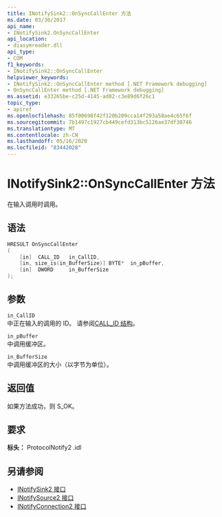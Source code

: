 ```yaml
---
title: INotifySink2::OnSyncCallEnter 方法
ms.date: 03/30/2017
api_name:
- INotifySink2.OnSyncCallEnter
api_location:
- diasymreader.dll
api_type:
- COM
f1_keywords:
- INotifySink2::OnSyncCallEnter
helpviewer_keywords:
- INotifySink2::OnSyncCallEnter method [.NET Framework debugging]
- OnSyncCallEnter method [.NET Framework debugging]
ms.assetid: e33265be-c25d-4145-ad02-c3e89d6f26c1
topic_type:
- apiref
ms.openlocfilehash: 85f00698f42f120b209cca14f293a58ae4c65f6f
ms.sourcegitcommit: 7b1497c1927cb449cefd313bc5126ae37df30746
ms.translationtype: MT
ms.contentlocale: zh-CN
ms.lasthandoff: 05/16/2020
ms.locfileid: "83442028"
---
```

# <a name="inotifysink2onsynccallenter-method"></a>INotifySink2::OnSyncCallEnter 方法
在输入调用时调用。  
  
## <a name="syntax"></a>语法  
  
```cpp  
HRESULT OnSyncCallEnter  
(  
    [in]  CALL_ID   in_CallID,  
    [in, size_is(in_BufferSize)] BYTE*  in_pBuffer,  
    [in]  DWORD     in_BufferSize  
);  
```  
  
## <a name="parameters"></a>参数  
 `in_CallID`  
 中正在输入的调用的 ID。 请参阅[CALL_ID 结构](call-id-structure.md)。  
  
 `in_pBuffer`  
 中调用缓冲区。  
  
 `in_BufferSize`  
 中调用缓冲区的大小（以字节为单位）。  
  
## <a name="return-value"></a>返回值  
 如果方法成功，则 S_OK。  
  
## <a name="requirements"></a>要求  
 **标头：** ProtocolNotify2 .idl  
  
## <a name="see-also"></a>另请参阅

- [INotifySink2 接口](inotifysink2-interface.md)
- [INotifySource2 接口](inotifysource2-interface.md)
- [INotifyConnection2 接口](inotifyconnection2-interface.md)
